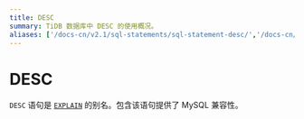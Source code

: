 ```yaml
---
title: DESC
summary: TiDB 数据库中 DESC 的使用概况。
aliases: ['/docs-cn/v2.1/sql-statements/sql-statement-desc/','/docs-cn/v2.1/reference/sql/statements/desc/']
---
```


# DESC

`DESC` 语句是 [`EXPLAIN`](/sql-statements/sql-statement-explain.md) 的别名。包含该语句提供了 MySQL 兼容性。